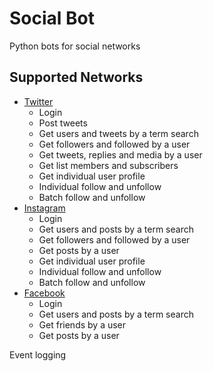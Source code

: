 # Social Bot

Python bots for social networks

## Supported Networks

* [Twitter](http://instagram.com)
    * Login
    * Post tweets
    * Get users and tweets by a term search
    * Get followers and followed by a user
    * Get tweets, replies and media by a user
    * Get list members and subscribers
    * Get individual user profile
    * Individual follow and unfollow
    * Batch follow and unfollow
* [Instagram](http://instagram.com)
    * Login
    * Get users and posts by a term search
    * Get followers and followed by a user
    * Get posts by a user
    * Get individual user profile
    * Individual follow and unfollow
    * Batch follow and unfollow
* [Facebook](http://instagram.com)
    * Login
    * Get users and posts by a term search
    * Get friends by a user
    * Get posts by a user

Event logging